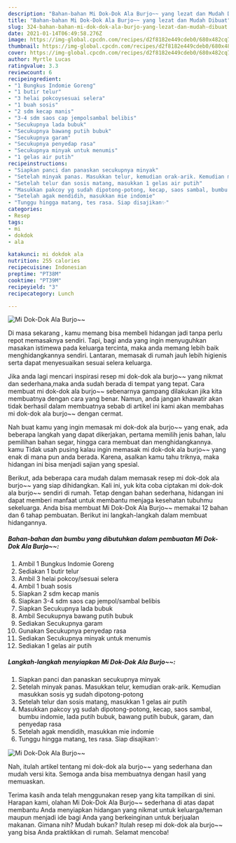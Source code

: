 ```yaml
---
description: "Bahan-bahan Mi Dok-Dok Ala Burjo~~ yang lezat dan Mudah Dibuat"
title: "Bahan-bahan Mi Dok-Dok Ala Burjo~~ yang lezat dan Mudah Dibuat"
slug: 324-bahan-bahan-mi-dok-dok-ala-burjo-yang-lezat-dan-mudah-dibuat
date: 2021-01-14T06:49:58.276Z
image: https://img-global.cpcdn.com/recipes/d2f8182e449cdeb0/680x482cq70/mi-dok-dok-ala-burjo-foto-resep-utama.jpg
thumbnail: https://img-global.cpcdn.com/recipes/d2f8182e449cdeb0/680x482cq70/mi-dok-dok-ala-burjo-foto-resep-utama.jpg
cover: https://img-global.cpcdn.com/recipes/d2f8182e449cdeb0/680x482cq70/mi-dok-dok-ala-burjo-foto-resep-utama.jpg
author: Myrtle Lucas
ratingvalue: 3.3
reviewcount: 6
recipeingredient:
- "1 Bungkus Indomie Goreng"
- "1 butir telur"
- "3 helai pokcoysesuai selera"
- "1 buah sosis"
- "2 sdm kecap manis"
- "3-4 sdm saos cap jempolsambal belibis"
- "Secukupnya lada bubuk"
- "Secukupnya bawang putih bubuk"
- "Secukupnya garam"
- "Secukupnya penyedap rasa"
- "Secukupnya minyak untuk menumis"
- "1 gelas air putih"
recipeinstructions:
- "Siapkan panci dan panaskan secukupnya minyak"
- "Setelah minyak panas. Masukkan telur, kemudian orak-arik. Kemudian masukkan sosis yg sudah dipotong-potong"
- "Setelah telur dan sosis matang, masukkan 1 gelas air putih"
- "Masukkan pakcoy yg sudah dipotong-potong, kecap, saos sambal, bumbu indomie, lada putih bubuk, bawang putih bubuk, garam, dan penyedap rasa"
- "Setelah agak mendidih, masukkan mie indomie"
- "Tunggu hingga matang, tes rasa. Siap disajikan✨"
categories:
- Resep
tags:
- mi
- dokdok
- ala

katakunci: mi dokdok ala 
nutrition: 255 calories
recipecuisine: Indonesian
preptime: "PT38M"
cooktime: "PT39M"
recipeyield: "3"
recipecategory: Lunch

---
```



![Mi Dok-Dok Ala Burjo~~](https://img-global.cpcdn.com/recipes/d2f8182e449cdeb0/680x482cq70/mi-dok-dok-ala-burjo-foto-resep-utama.jpg)

Di masa  sekarang , kamu memang bisa membeli hidangan jadi tanpa perlu repot memasaknya sendiri. Tapi, bagi anda yang ingin menyuguhkan masakan istimewa pada keluarga tercinta, maka anda memang lebih baik menghidangkannya sendiri. Lantaran, memasak di rumah jauh lebih higienis serta dapat menyesuaikan sesuai selera keluarga.

Jika anda lagi mencari inspirasi resep mi dok-dok ala burjo~~ yang nikmat dan sederhana,maka anda sudah berada di tempat yang tepat. Cara membuat mi dok-dok ala burjo~~  sebenarnya gampang dilakukan jika kita membuatnya dengan cara yang benar. Namun, anda jangan khawatir akan tidak berhasil dalam membuatnya 
sebab di artikel ini kami akan membahas mi dok-dok ala burjo~~ dengan cermat.  



Nah buat kamu yang ingin memasak mi dok-dok ala burjo~~ yang enak, ada beberapa langkah yang dapat dikerjakan, pertama memilih jenis bahan, lalu pemilihan bahan segar, hingga cara membuat dan menghidangkannya. kamu Tidak usah pusing kalau ingin memasak mi dok-dok ala burjo~~ yang enak di mana pun anda berada. Karena, asalkan kamu  tahu triknya, maka hidangan ini bisa menjadi sajian yang spesial.

Berikut, ada beberapa cara mudah dalam memasak resep mi dok-dok ala burjo~~ yang siap dihidangkan. Kali ini, yuk kita coba ciptakan mi dok-dok ala burjo~~ sendiri di rumah. Tetap dengan bahan sederhana, hidangan ini dapat memberi manfaat untuk membantu menjaga kesehatan tubuhmu sekeluarga. Anda bisa membuat Mi Dok-Dok Ala Burjo~~ memakai 12 bahan dan 6 tahap pembuatan. Berikut ini langkah-langkah dalam membuat hidangannya.

<!--inarticleads1-->

##### Bahan-bahan dan bumbu yang dibutuhkan dalam pembuatan Mi Dok-Dok Ala Burjo~~:

1. Ambil 1 Bungkus Indomie Goreng
1. Sediakan 1 butir telur
1. Ambil 3 helai pokcoy/sesuai selera
1. Ambil 1 buah sosis
1. Siapkan 2 sdm kecap manis
1. Siapkan 3-4 sdm saos cap jempol/sambal belibis
1. Siapkan Secukupnya lada bubuk
1. Ambil Secukupnya bawang putih bubuk
1. Sediakan Secukupnya garam
1. Gunakan Secukupnya penyedap rasa
1. Sediakan Secukupnya minyak untuk menumis
1. Sediakan 1 gelas air putih




<!--inarticleads2-->

##### Langkah-langkah menyiapkan Mi Dok-Dok Ala Burjo~~:

1. Siapkan panci dan panaskan secukupnya minyak
1. Setelah minyak panas. Masukkan telur, kemudian orak-arik. Kemudian masukkan sosis yg sudah dipotong-potong
1. Setelah telur dan sosis matang, masukkan 1 gelas air putih
1. Masukkan pakcoy yg sudah dipotong-potong, kecap, saos sambal, bumbu indomie, lada putih bubuk, bawang putih bubuk, garam, dan penyedap rasa
1. Setelah agak mendidih, masukkan mie indomie
1. Tunggu hingga matang, tes rasa. Siap disajikan✨
<img src="//assets-global.cpcdn.com/assets/icons/button_play-2c75c40dde080a61004c1f40b05d8f140eaff45d7e9e6481dc71c63d2e7c4909.png" alt="Mi Dok-Dok Ala Burjo~~">



Nah, itulah artikel tentang  mi dok-dok ala burjo~~  yang sederhana dan mudah versi kita. Semoga anda bisa membuatnya dengan hasil yang memuaskan. 

Terima kasih anda telah menggunakan resep yang kita tampilkan di sini. Harapan kami, olahan  Mi Dok-Dok Ala Burjo~~ sederhana di atas dapat membantu Anda menyiapkan hidangan yang nikmat untuk keluarga/teman maupun menjadi ide bagi Anda yang berkeinginan untuk berjualan makanan. Gimana nih? Mudah bukan? Itulah resep mi dok-dok ala burjo~~ yang bisa Anda praktikkan di rumah. Selamat mencoba!

